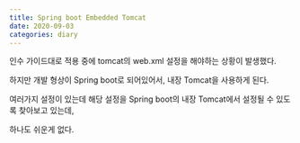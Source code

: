 ```yaml
---
title: Spring boot Embedded Tomcat
date: 2020-09-03
categories: diary
---
```

인수 가이드대로 적용 중에 tomcat의 web.xml 설정을 해야하는 상황이 발생했다.

하지만 개발 형상이 Spring boot로 되어있어서, 내장 Tomcat을 사용하게 된다.

여러가지 설정이 있는데 해당 설정을 Spring boot의 내장 Tomcat에서 설정될 수 있도록 찾아보고 있는데,

하나도 쉬운게 없다.
